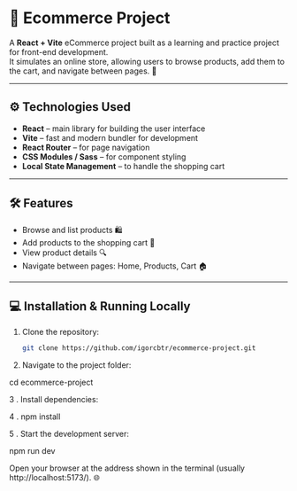 # 🛒 Ecommerce Project

A **React + Vite** eCommerce project built as a learning and practice project for front-end development.  
It simulates an online store, allowing users to browse products, add them to the cart, and navigate between pages. 🚀

---

## ⚙️ Technologies Used
- **React** – main library for building the user interface
- **Vite** – fast and modern bundler for development
- **React Router** – for page navigation
- **CSS Modules / Sass** – for component styling
- **Local State Management** – to handle the shopping cart

---

## 🛠 Features
- Browse and list products 🛍️  
- Add products to the shopping cart 🛒  
- View product details 🔍  
- Navigate between pages: Home, Products, Cart 🏠

---

## 💻 Installation & Running Locally
1. Clone the repository:
   ```bash
   git clone https://github.com/igorcbtr/ecommerce-project.git
2. Navigate to the project folder:

cd ecommerce-project


3 . Install dependencies:

4 . npm install


5 . Start the development server:

npm run dev


Open your browser at the address shown in the terminal (usually http://localhost:5173/). 🌐
